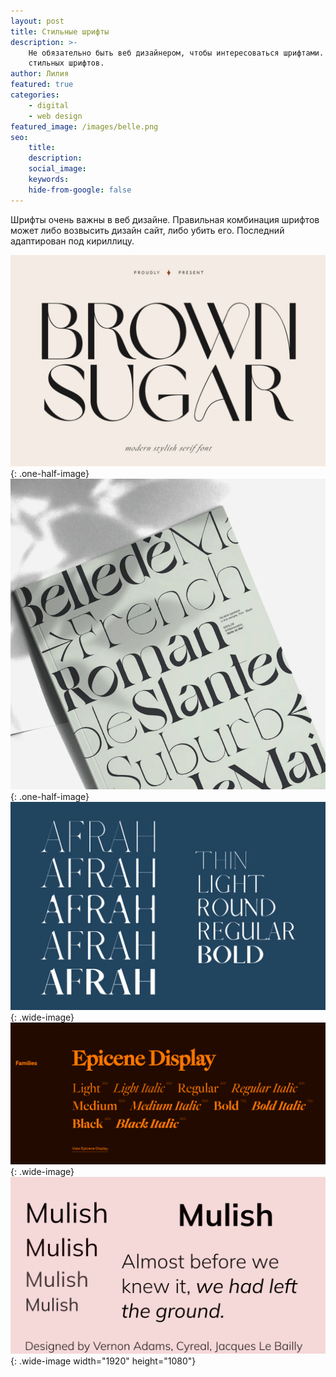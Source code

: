 ```yaml
---
layout: post
title: Стильные шрифты
description: >-
    Не обязательно быть веб дизайнером, чтобы интересоваться шрифтами. Подборка
    стильных шрифтов.
author: Лилия
featured: true
categories:
    - digital
    - web design
featured_image: /images/belle.png
seo:
    title:
    description:
    social_image:
    keywords:
    hide-from-google: false
---
```

Шрифты очень важны в веб дизайне. Правильная комбинация шрифтов может либо возвысить дизайн сайт, либо убить его. Последний адаптирован под кириллицу.

![](/images/brown-sugar.png){: .one-half-image} ![](/images/belle.png){: .one-half-image} ![](/images/afran.png){: .wide-image} ![](/images/epicence.png){: .wide-image} ![](/images/Mulish.png){: .wide-image width="1920" height="1080"}
